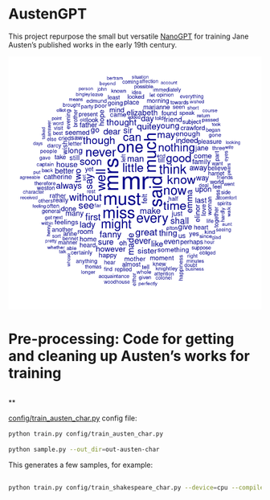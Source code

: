 
# AustenGPT


This project repurpose the small but versatile
[NanoGPT](https://github.com/karpathy/nanoGPT) for training Jane Austen’s published works in the early 19th century. 


![austen-word-cloud](assets/austen-cloud-250-word.png)

# Pre-processing: Code for getting and cleaning up Austen’s works for training 
```sh

```

**  

[config/train_austen_char.py](config/train_austen_char.py) config file:

```sh
python train.py config/train_austen_char.py
```

```sh
python sample.py --out_dir=out-austen-char
```

This generates a few samples, for example:

```

```



```sh
python train.py config/train_shakespeare_char.py --device=cpu --compile=False --eval_iters=20 --log_interval=1 --block_size=64 --batch_size=12 --n_layer=4 --n_head=4 --n_embd=128 --max_iters=2000 --lr_decay_iters=2000 --dropout=0.0
```

